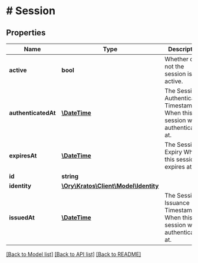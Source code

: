 # # Session

## Properties

Name | Type | Description | Notes
------------ | ------------- | ------------- | -------------
**active** | **bool** | Whether or not the session is active. | [optional]
**authenticatedAt** | [**\DateTime**](\DateTime.md) | The Session Authentication Timestamp  When this session was authenticated at. | [optional]
**expiresAt** | [**\DateTime**](\DateTime.md) | The Session Expiry  When this session expires at. | [optional]
**id** | **string** |  |
**identity** | [**\Ory\Kratos\Client\Model\Identity**](Identity.md) |  |
**issuedAt** | [**\DateTime**](\DateTime.md) | The Session Issuance Timestamp  When this session was authenticated at. | [optional]

[[Back to Model list]](../../README.md#models) [[Back to API list]](../../README.md#endpoints) [[Back to README]](../../README.md)
